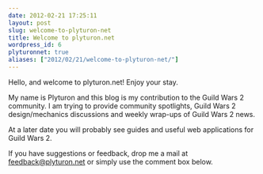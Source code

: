 ```yaml
---
date: 2012-02-21 17:25:11
layout: post
slug: welcome-to-plyturon-net
title: Welcome to plyturon.net
wordpress_id: 6
plyturonnet: true
aliases: ["2012/02/21/welcome-to-plyturon-net/"]
---
```


Hello, and welcome to plyturon.net! Enjoy your stay.

My name is Plyturon and this blog is my contribution to the Guild Wars 2 community.
I am trying to provide community spotlights, Guild Wars 2 design/mechanics discussions and weekly wrap-ups of Guild Wars 2 news.

At a later date you will probably see guides and useful web applications for Guild Wars 2.


If you have suggestions or feedback, drop me a mail at feedback@plyturon.net or simply use the comment box below.
